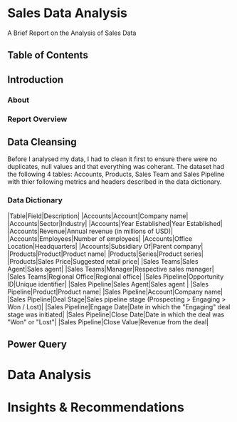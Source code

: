 # Sales Data Analysis
A Brief Report on the Analysis of Sales Data

## Table of Contents


## Introduction
### About
### Report Overview

## Data Cleansing
Before I analysed my data, I had to clean it first to ensure there were no duplicates, null values and that everything was coherant. The dataset had the following 4 tables: Accounts, Products, Sales Team and Sales Pipeline with thier following metrics and headers described in the data dictionary.
### Data Dictionary
|Table|Field|Description|
|Accounts|Account|Company name|
|Accounts|Sector|Industry|
|Accounts|Year Established|Year Established|
|Accounts|Revenue|Annual revenue (in millions of USD)|
|Accounts|Employees|Number of employees|
|Accounts|Office Location|Headquarters|
|Accounts|Subsidiary Of|Parent company|
|Products|Product|Product name|
|Products|Series|Product series|
|Products|Sales Price|Suggested retail price|
|Sales Teams|Sales Agent|Sales agent|
|Sales Teams|Manager|Respective sales manager|
|Sales Teams|Regional Office|Regional office|
|Sales Pipeline|Opportunity ID|Unique identifier|
|Sales Pipeline|Sales Agent|Sales agent |
|Sales Pipeline|Product|Product name|
|Sales Pipeline|Account|Company name|
|Sales Pipeline|Deal Stage|Sales pipeline stage (Prospecting > Engaging > Won / Lost)|
|Sales Pipeline|Engage Date|Date in which the "Engaging" deal stage was initiated|
|Sales Pipeline|Close Date|Date in which the deal was "Won" or "Lost"|
|Sales Pipeline|Close Value|Revenue from the deal|

## Power Query


# Data Analysis
# Insights & Recommendations 

